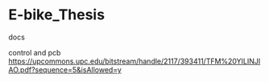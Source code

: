 # E-bike_Thesis
docs

control and pcb
https://upcommons.upc.edu/bitstream/handle/2117/393411/TFM%20YILINJIAO.pdf?sequence=5&isAllowed=y
